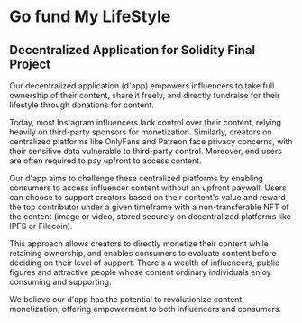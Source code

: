 # Go fund My LifeStyle

## Decentralized Application for Solidity Final Project

Our decentralized application (d'app) empowers influencers to take full ownership of their content, share it freely, and directly fundraise for their lifestyle through donations for content.

Today, most Instagram influencers lack control over their content, relying heavily on third-party sponsors for monetization. Similarly, creators on centralized platforms like OnlyFans and Patreon face privacy concerns, with their sensitive data vulnerable to third-party control. Moreover, end users are often required to pay upfront to access content.

Our d'app aims to challenge these centralized platforms by enabling consumers to access influencer content without an upfront paywall. Users can choose to support creators based on their content's value and reward the top contributor under a given timeframe with a non-transferable NFT of the content (image or video, stored securely on decentralized platforms like IPFS or Filecoin).

This approach allows creators to directly monetize their content while retaining ownership, and enables consumers to evaluate content before deciding on their level of support.
There's a wealth of influencers, public figures and attractive people whose content ordinary individuals enjoy consuming and supporting. 

We believe our d'app has the potential to revolutionize content monetization, offering empowerment to both influencers and consumers.

